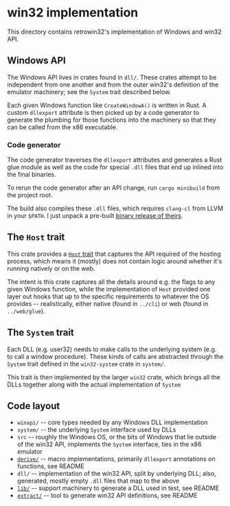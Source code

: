 # win32 implementation

This directory contains retrowin32's implementation of Windows and win32 API.

## Windows API

The Windows API lives in crates found in `dll/`. These crates attempt to be
independent from one another and from the outer win32's definition of the
emulator machinery; see the `System` trait described below.

Each given Windows function like `CreateWindowA()` is written in Rust. A custom
`dllexport` attribute is then picked up by a code generator to generate the
plumbing for those functions into the machinery so that they can be called from
the x86 executable.

### Code generator

The code generator traverses the `dllexport` attributes and generates a Rust
glue module as well as the code for special `.dll` files that end up inlined
into the final binaries.

To rerun the code generator after an API change, run `cargo minibuild` from the
project root.

The build also compiles these `.dll` files, which requires `clang-cl` from LLVM
in your `$PATH`. I just unpack a pre-built
[binary release of theirs](https://releases.llvm.org/download.html).

## The `Host` trait

This crate provides a [`Host` trait](src/host.rs) that captures the API required
of the hosting process, which means it (mostly) does not contain logic around
whether it's running natively or on the web.

The intent is this crate captures all the details around e.g. the flags to any
given Windows function, while the implementation of `Host` provided one layer
out hooks that up to the specific requirements to whatever the OS provides --
realistically, either native (found in `../cli`) or web (found in
`../web/glue`).

## The `System` trait

Each DLL (e.g. user32) needs to make calls to the underlying system (e.g. to
call a window procedure). These kinds of calls are abstracted through the
`System` trait defined in the `win32-system` crate in `system/`.

This trait is then implemented by the larger `win32` crate, which brings all the
DLLs together along with the actual implementation of `System`

## Code layout

- `winapi/` -- core types needed by any Windows DLL implementation
- `system/` -- the underlying `System` interface used by DLLs
- `src` -- roughly the Windows OS, or the bits of Windows that lie outside of
  the win32 API, implements the `System` interface, ties in the x86 emulator
- [`derive/`](derive/) -- macro implementations, primarily `dllexport`
  annotations on functions, see README
- `dll/` -- implementation of the win32 API, split by underlying DLL; also,
  generated, mostly empty `.dll` files that map to the above
- [`lib/`](lib/) -- support machinery to generate a DLL used in test, see README
- [`extract/`](extract/) -- tool to generate win32 API definitions, see README
